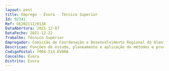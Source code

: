 ```yaml
--- 
layout: post
title: Emprego - Évora - Técnico Superior
Id: 92341
Ref: OE202112/0138
DataAbertura: 2021-12-07
DataFecho: 2021-12-22
Trabalho: Técnico Superior
Empregador: Comissão de Coordenação e Desenvolvimento Regional do Alentejo
Descricao: Funções de estudo, planeamento e aplicação de métodos e processos de natureza técnica, que fundamentem e preparem a decisão em áreas da competência da Direção de Serviços de Ambiente, designadamente no âmbito das atividades atribuídas como autoridade de avaliação de impacte ambiental, na área da avaliação ambiental de planos, programas e projetos, ou de licenciamento e acompanhamento de atividades económicas, incluindo as tarefas previstas no âmbito dos respetivos regimes jurídicos. As funções a desempenhar incluem ainda preparação e acompanhamento de projetos na área do ambiente, elaboração de pareceres técnicos e participação em comissões de avaliação ou grupos de trabalho.
CodigoPostal: 7004-514 ÉVORA
Concelho: Évora
Distrito: Évora
--- 
```

